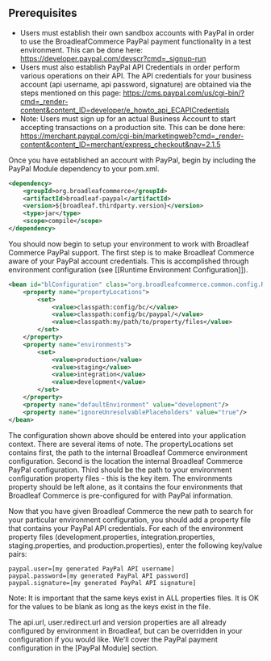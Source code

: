 ## Prerequisites

- Users must establish their own sandbox accounts with PayPal in order to use the BroadleafCommerce PayPal payment functionality in a test environment. This can be done here: https://developer.paypal.com/devscr?cmd=_signup-run
- Users must also establish PayPal API Credentials in order perform various operations on their API. The API credentials for your business account (api username, api password, signature) are obtained via the steps mentioned on this page: https://cms.paypal.com/us/cgi-bin/?cmd=_render-content&content_ID=developer/e_howto_api_ECAPICredentials
- Note: Users must sign up for an actual Business Account to start accepting transactions on a production site. This can be done here: https://merchant.paypal.com/cgi-bin/marketingweb?cmd=_render-content&content_ID=merchant/express_checkout&nav=2.1.5

Once you have established an account with PayPal, begin by including the PayPal Module dependency to your pom.xml.

```xml
<dependency>
	<groupId>org.broadleafcommerce</groupId>
    <artifactId>broadleaf-paypal</artifactId>
    <version>${broadleaf.thirdparty.version}</version>
	<type>jar</type>
    <scope>compile</scope>
</dependency>
```

You should now begin to setup your environment to work with Broadleaf Commerce PayPal support. The first step is to make Broadleaf Commerce aware of your PayPal account credentials. This is accomplished through environment configuration (see [[Runtime Environment Configuration]]).

```xml
<bean id="blConfiguration" class="org.broadleafcommerce.common.config.RuntimeEnvironmentPropertiesConfigurer">
    <property name="propertyLocations">
        <set>
            <value>classpath:config/bc/</value>
            <value>classpath:config/bc/paypal/</value>
            <value>classpath:my/path/to/property/files</value>
        </set>
    </property>
    <property name="environments">
        <set>
            <value>production</value>
            <value>staging</value>
            <value>integration</value>
            <value>development</value>
        </set>
    </property>
    <property name="defaultEnvironment" value="development"/>
    <property name="ignoreUnresolvablePlaceholders" value="true"/>
</bean>
```

The configuration shown above should be entered into your application context. There are several items of note. The propertyLocations set contains first, the path to the internal Broadleaf Commerce environment configuration. Second is the location the internal Broadleaf Commerce PayPal configuration. Third should be the path to your environment configuration property files - this is the key item. The environments property should be left alone, as it contains the four environments that Broadleaf Commerce is pre-configured for with PayPal information.

Now that you have given Broadleaf Commerce the new path to search for your particular environment configuration, you should add a property file that contains your PayPal API credentials. For each of the environment property files (development.properties, integration.properties, staging.properties, and production.properties), enter the following key/value pairs:

    paypal.user=[my generated PayPal API username]
	paypal.password=[my generated PayPal API password]
	paypal.signature=[my generated PayPal API signature]

Note: It is important that the same keys exist in ALL properties files. It is OK for the values to be blank as long as the keys exist in the file.

The api.url, user.redirect.url and version properties are all already configured by environment in Broadleaf, but can be overridden in your configuration if you would like. We'll cover the PayPal payment configuration in the [PayPal Module] section.
